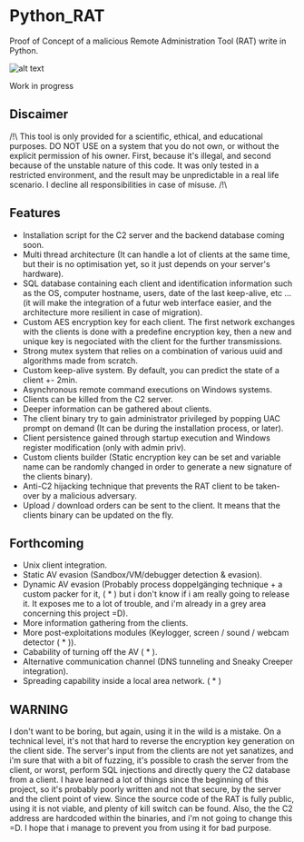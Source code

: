# Python_RAT
Proof of Concept of a malicious Remote Administration Tool (RAT) write in Python.

![alt text](https://github.com/GuillaumeOrlando/GuillaumeOrlando.github.io/blob/master/images/InstallW/rat.png)

Work in progress

## Discaimer

/!\ This tool is only provided for a scientific, ethical, and educational purposes.
DO NOT USE on a system that you do not own, or without the explicit permission of his owner.
First, because it's illegal, and second because of the unstable nature of this code.
It was only tested in a restricted environment, and the result may be unpredictable in a real life scenario.
I decline all responsibilities in case of misuse. /!\


## Features
- Installation script for the C2 server and the backend database coming soon.
- Multi thread architecture (It can handle a lot of clients at the same time, but their is no optimisation yet, so it just depends on your server's hardware).
- SQL database containing each client and identification information such as the OS, computer hostname, users, date of the last keep-alive, etc ... (it will make the integration of a futur web interface easier, and the architecture more resilient in case of migration).
- Custom AES encryption key for each client. The first network exchanges with the clients is done with a predefine encryption key, then a new and unique key is negociated with the client for the further transmissions.
- Strong mutex system that relies on a combination of various uuid and algorithms made from scratch.
- Custom keep-alive system. By default, you can predict the state of a client +- 2min.
- Asynchronous remote command executions on Windows systems.
- Clients can be killed from the C2 server.
- Deeper information can be gathered about clients.
- The client binary try to gain administrator privileged by popping UAC prompt on demand (It can be during the installation process, or later).
- Client persistence gained through startup execution and Windows register modification (only with admin priv).
- Custom clients builder (Static encryption key can be set and variable name can be randomly changed in order to generate a new signature of the clients binary).
- Anti-C2 hijacking technique that prevents the RAT client to be taken-over by a malicious adversary.
- Upload / download orders can be sent to the client. It means that the clients binary can be updated on the fly.

## Forthcoming
- Unix client integration.
- Static AV evasion (Sandbox/VM/debugger detection & evasion).
- Dynamic AV evasion (Probably process doppelgänging technique + a custom packer for it, ( * ) but i don't know if i am really going to release it. It exposes me to a lot of trouble, and i'm already in a grey area concerning this project =D).
- More information gathering from the clients.
- More post-exploitations modules (Keylogger, screen / sound / webcam detector ( * )).
- Cabability of turning off the AV ( * ).
- Alternative communication channel (DNS tunneling and Sneaky Creeper integration).
- Spreading capability inside a local area network. ( * )

## WARNING
I don't want to be boring, but again, using it in the wild is a mistake. On a technical level, it's not that hard to reverse the encryption key generation on the client side. The server's input from the clients are not yet sanatizes, and i'm sure that with a bit of fuzzing, it's possible to crash the server from the client, or worst, perform SQL injections and directly query the C2 database from a client. I have learned a lot of things since the beginning of this project, so it's probably poorly written and not that secure, by the server and the client point of view. Since the source code of the RAT is fully public, using it is not viable, and plenty of kill switch can be found. Also, the the C2 address are hardcoded within the binaries, and i'm not going to change this =D. I hope that i manage to prevent you from using it for bad purpose.
